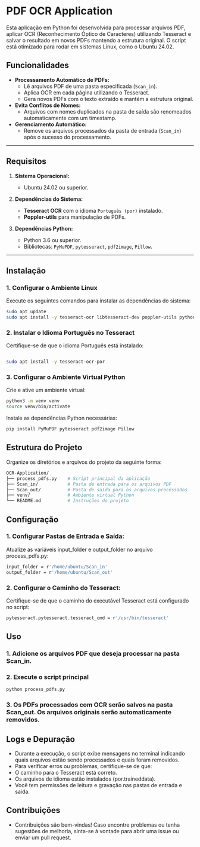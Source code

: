 # PDF OCR Application

Esta aplicação em Python foi desenvolvida para processar arquivos PDF, aplicar OCR (Reconhecimento Óptico de Caracteres) utilizando Tesseract e salvar o resultado em novos PDFs mantendo a estrutura original. O script está otimizado para rodar em sistemas Linux, como o Ubuntu 24.02.

## Funcionalidades

- **Processamento Automático de PDFs:**
  - Lê arquivos PDF de uma pasta especificada (`Scan_in`).
  - Aplica OCR em cada página utilizando o Tesseract.
  - Gera novos PDFs com o texto extraído e mantém a estrutura original.
- **Evita Conflitos de Nomes:**
  - Arquivos com nomes duplicados na pasta de saída são renomeados automaticamente com um timestamp.
- **Gerenciamento Automático:**
  - Remove os arquivos processados da pasta de entrada (`Scan_in`) após o sucesso do processamento.

---

## Requisitos

1. **Sistema Operacional:**
   - Ubuntu 24.02 ou superior.
   
2. **Dependências do Sistema:**
   - **Tesseract OCR** com o idioma `Português (por)` instalado.
   - **Poppler-utils** para manipulação de PDFs.

3. **Dependências Python:**
   - Python 3.6 ou superior.
   - Bibliotecas: `PyMuPDF`, `pytesseract`, `pdf2image`, `Pillow`.

---

## Instalação

### 1. Configurar o Ambiente Linux

Execute os seguintes comandos para instalar as dependências do sistema:

```bash
sudo apt update
sudo apt install -y tesseract-ocr libtesseract-dev poppler-utils python3-pip

```

### 2. Instalar o Idioma Português no Tesseract

Certifique-se de que o idioma Português está instalado:

```bash

sudo apt install -y tesseract-ocr-por
```

### 3. Configurar o Ambiente Virtual Python
Crie e ative um ambiente virtual:

```bash
python3 -m venv venv
source venv/bin/activate
```

Instale as dependências Python necessárias:

```bash
pip install PyMuPDF pytesseract pdf2image Pillow
```

## Estrutura do Projeto

Organize os diretórios e arquivos do projeto da seguinte forma:
```bash
OCR-Application/
├── process_pdfs.py    # Script principal da aplicação
├── Scan_in/           # Pasta de entrada para os arquivos PDF
├── Scan_out/          # Pasta de saída para os arquivos processados
├── venv/              # Ambiente virtual Python
└── README.md          # Instruções do projeto
```
## Configuração

### 1. Configurar Pastas de Entrada e Saída:

Atualize as variáveis input_folder e output_folder no arquivo process_pdfs.py:

```bash
input_folder = r'/home/ubuntu/Scan_in'
output_folder = r'/home/ubuntu/Scan_out'
```

### 2. Configurar o Caminho do Tesseract:

Certifique-se de que o caminho do executável Tesseract está configurado no script:
```bash
pytesseract.pytesseract.tesseract_cmd = r'/usr/bin/tesseract'
```

## Uso

### 1. Adicione os arquivos PDF que deseja processar na pasta Scan_in.
### 2. Execute o script principal

```bash
python process_pdfs.py
```

### 3. Os PDFs processados com OCR serão salvos na pasta Scan_out. Os arquivos originais serão automaticamente removidos.

## Logs e Depuração
- Durante a execução, o script exibe mensagens no terminal indicando quais arquivos estão sendo processados e quais foram removidos.
- Para verificar erros ou problemas, certifique-se de que:
- O caminho para o Tesseract está correto.
- Os arquivos de idioma estão instalados (por.traineddata).
- Você tem permissões de leitura e gravação nas pastas de entrada e saída.


## Contribuições

- Contribuições são bem-vindas! Caso encontre problemas ou tenha sugestões de melhoria, sinta-se à vontade para abrir uma issue ou enviar um pull request.

